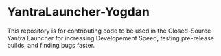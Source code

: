 # YantraLauncher-Yogdan
This repository is for contributing code to be used in the Closed-Source Yantra Launcher for increasing Developement Speed, testing pre-release builds, and finding bugs faster.
